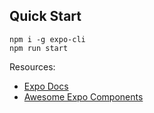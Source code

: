 ## Quick Start
```
npm i -g expo-cli
npm run start
```

Resources:
- [Expo Docs](https://docs.expo.io/versions/v31.0.0/)
- [Awesome Expo Components](https://github.com/expo/awesome-expo)